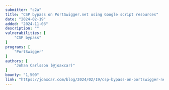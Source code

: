 ```yaml
---
submitter: "c2a"
title: "CSP bypass on PortSwigger.net using Google script resources"
date: "2024-02-19"
added: "2024-11-03"
description: ""
vulnerabilities: [
    "CSP bypass"
]
programs: [
    "PortSwigger"
]
authors: [
    "Johan Carlsson (@joaxcar)"
]
bounty: "1,500"
link: "https://joaxcar.com/blog/2024/02/19/csp-bypass-on-portswigger-net-using-google-script-resources/"
---
```




